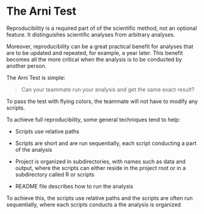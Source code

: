 # The Arni Test

Reproducibility is a required part of of the scientific method, not an optional
feature. It distinguishes scientific analyses from arbitrary analyses.

Moreover, reproducibility can be a great practical benefit for analyses that are
to be updated and repeated, for example, a year later. This benefit becomes all
the more critical when the analysis is to be conducted by another person.

The Arni Test is simple:

> Can your teammate run your analysis and get the same exact result?

To pass the test with flying colors, the teammate will not have to modify any
scripts.

To achieve full reproducibility, some general techniques tend to help:

- Scripts use relative paths

- Scripts are short and are run sequentially, each script conducting a part of
  the analysis

- Project is organized in subdirectories, with names such as data and output,
  where the scripts can either reside in the project root or in a subdirectory
  called R or scripts
- README file describes how to run the analysis



To achieve this, the scripts use relative paths and the scripts are often run
sequentially, where each scripts conducts a the analysis is organized
